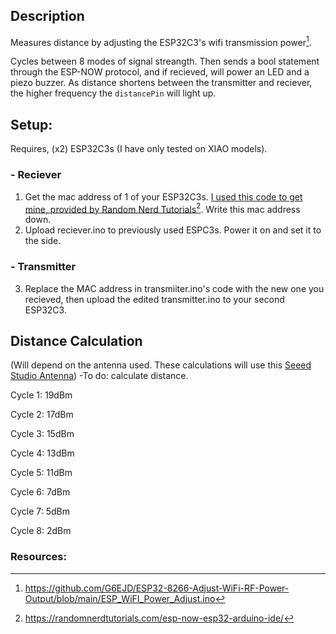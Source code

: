 ## Description

Measures distance by adjusting the ESP32C3's wifi transmission power[^1].

Cycles between 8 modes of signal streangth. Then sends a bool statement through the ESP-NOW protocol, and if recieved, will power an LED and a piezo buzzer. As distance shortens between the transmitter and reciever, the higher frequency the `distancePin` will light up.

## Setup:
Requires, (x2) ESP32C3s (I have only tested on XIAO models).

### - Reciever
  1) Get the mac address of 1 of your ESP32C3s. [I used this code to get mine, provided by Random Nerd Tutorials](https://raw.githubusercontent.com/RuiSantosdotme/Random-Nerd-Tutorials/master/Projects/ESP32/ESP32_Get_MAC_Address.ino)[^2]. Write this mac address down.
  2) Upload reciever.ino to previously used ESPC3s. Power it on and set it to the side.
### - Transmitter
  3) Replace the MAC address in transmiiter.ino's code with the new one you recieved, then upload the edited transmitter.ino to your second ESP32C3.

## Distance Calculation
(Will depend on the antenna used. These calculations will use this [Seeed Studio Antenna](https://media-cdn.seeedstudio.com/media/catalog/product/cache/bb49d3ec4ee05b6f018e93f896b8a25d/5/-/5-113991114-xiao-esp32s3-45fontall_1.jpg))
-To do: calculate distance.

Cycle 1: 19dBm

Cycle 2: 17dBm

Cycle 3: 15dBm

Cycle 4: 13dBm

Cycle 5: 11dBm

Cycle 6: 7dBm

Cycle 7: 5dBm

Cycle 8: 2dBm

### Resources:
[^1]: https://github.com/G6EJD/ESP32-8266-Adjust-WiFi-RF-Power-Output/blob/main/ESP_WiFI_Power_Adjust.ino
[^2]: https://randomnerdtutorials.com/esp-now-esp32-arduino-ide/
